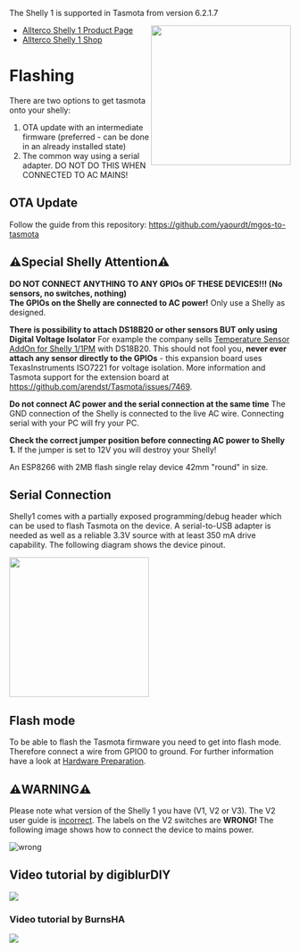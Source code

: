 The Shelly 1 is supported in Tasmota from version 6.2.1.7<br>

<img src="https://kb.shelly.cloud/__attachments/57049089/Shelly-1-front.jpg" width="250" align="right" />

* [Allterco Shelly 1 Product Page](https://shelly.cloud/shelly1-open-source/)
* [Allterco Shelly 1 Shop](https://shelly.cloud/product/shelly-1-open-source/)

# Flashing
There are two options to get tasmota onto your shelly:
1) OTA update with an intermediate firmware (preferred - can be done in an already installed state)
2) The common way using a serial adapter. DO NOT DO THIS WHEN CONNECTED TO AC MAINS!

## OTA Update
Follow the guide from this repository: <https://github.com/yaourdt/mgos-to-tasmota>

## ⚠️️Special Shelly Attention⚠️️

**DO NOT CONNECT ANYTHING TO ANY GPIOs OF THESE DEVICES!!! (No sensors, no switches, nothing) <br>
The GPIOs on the Shelly are connected to AC power!** Only use a Shelly as designed. 

**There is possibility to attach DS18B20 or other sensors BUT only using Digital Voltage Isolator**
For example the company sells [Temperature Sensor AddOn for Shelly 1/1PM](https://shop.shelly.cloud/temperature-sensor-addon-for-shelly-1-1pm-wifi-smart-home-automation#312) with DS18B20. This should not fool you, **never ever attach any sensor directly to the GPIOs** - this expansion board uses TexasInstruments ISO7221 for voltage isolation. More information and Tasmota support for the extension board at <https://github.com/arendst/Tasmota/issues/7469>.

**Do not connect AC power and the serial connection at the same time**
The GND connection of the Shelly is connected to the live AC wire. Connecting serial with your PC will fry your PC.

**Check the correct jumper position before connecting AC power to Shelly 1.**
If the jumper is set to 12V you will destroy your Shelly!

An ESP8266 with 2MB flash single relay device 42mm "round" in size.

## Serial Connection
Shelly1 comes with a partially exposed programming/debug header which can be used to flash Tasmota on the device. A serial-to-USB adapter is needed as well as a reliable 3.3V source with at least 350 mA drive capability. The following diagram shows the device pinout.

<img src="https://kb.shelly.cloud/__attachments/57049089/Gen1-addon-interface.png" height="250" />

## Flash mode
To be able to flash the Tasmota firmware you need to get into flash mode. Therefore connect a wire from GPIO0 to ground. For further information have a look at [Hardware Preparation](../Getting-Started#programming-mode).

## **⚠️️WARNING⚠️️**
Please note what version of the Shelly 1 you have (V1, V2 or V3). The V2 user guide is [incorrect](https://gallery.mailchimp.com/0d9bf8d9ddf1b29f33cb71ba5/images/cb16c7b5-5887-4ef2-b6c1-6e90ccaf648a.png?mc_cid=0a274764f3&mc_eid=05c10a130f). The labels on the V2 switches are **WRONG!** The following image shows how to connect the device to mains power.

![wrong](https://gallery.mailchimp.com/0d9bf8d9ddf1b29f33cb71ba5/images/cb16c7b5-5887-4ef2-b6c1-6e90ccaf648a.png?mc_cid=0a274764f3&mc_eid=05c10a130f)
## Video tutorial by digiblurDIY
[![](http://img.youtube.com/vi/mSENAY9_AlI/0.jpg)](http://www.youtube.com/watch?v=mSENAY9_AlI "")
### Video tutorial by BurnsHA
[![](http://img.youtube.com/vi/O5MT5t1DT6A/0.jpg)](http://www.youtube.com/watch?v=O5MT5t1DT6A "")
